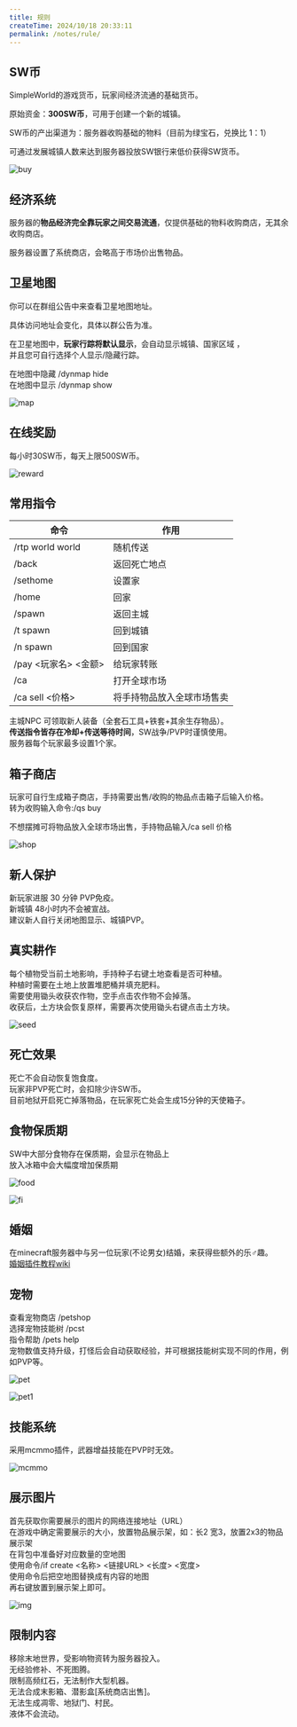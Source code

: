 ```yaml
---
title: 规则
createTime: 2024/10/18 20:33:11
permalink: /notes/rule/
---
```

## SW币

SimpleWorld的游戏货币，玩家间经济流通的基础货币。

原始资金：**300SW币**，可用于创建一个新的城镇。

SW币的产出渠道为：服务器收购基础的物料（目前为绿宝石，兑换比 1：1）

可通过发展城镇人数来达到服务器投放SW银行来低价获得SW货币。

<img src="/images/buy.png" alt="buy">


## 经济系统

服务器的**物品经济完全靠玩家之间交易流通**，仅提供基础的物料收购商店，无其余收购商店。<br>

服务器设置了系统商店，会略高于市场价出售物品。

## 卫星地图

你可以在群组公告中来查看卫星地图地址。<br>

具体访问地址会变化，具体以群公告为准。<br>

在卫星地图中，**玩家行踪将默认显示**，会自动显示城镇、国家区域 ，<br>
并且您可自行选择个人显示/隐藏行踪。

在地图中隐藏 /dynmap hide<br>
在地图中显示 /dynmap show

<img src="/images/map.png" alt="map">

## 在线奖励

每小时30SW币，每天上限500SW币。

<img src="/images/reward.png" alt="reward">


## 常用指令

| 命令               | 作用            |
|------------------|---------------|
| /rtp world world | 随机传送          |
| /back            | 返回死亡地点        |
| /sethome         | 设置家           |
| /home            | 回家            |
| /spawn           | 返回主城          |
| /t spawn         | 回到城镇          |
| /n spawn         | 回到国家          |
| /pay <玩家名> <金额>  | 给玩家转账         |
| /ca              | 打开全球市场        |
| /ca sell <价格>    | 将手持物品放入全球市场售卖 |

主城NPC 可领取新人装备（全套石工具+铁套+其余生存物品）。<br>
**传送指令皆存在冷却+传送等待时间**，SW战争/PVP时谨慎使用。<br>
服务器每个玩家最多设置1个家。

## 箱子商店

玩家可自行生成箱子商店，手持需要出售/收购的物品点击箱子后输入价格。<br>
转为收购输入命令:/qs buy<br>

不想摆摊可将物品放入全球市场出售，手持物品输入/ca sell 价格<br>

<img src="/images/shop.png" alt="shop">

## 新人保护

新玩家进服 30 分钟 PVP免疫。<br>
新城镇 48小时内不会被宣战。<br>
建议新人自行关闭地图显示、城镇PVP。<br>

## 真实耕作

每个植物受当前土地影响，手持种子右键土地查看是否可种植。<br>
种植时需要在土地上放置堆肥桶并填充肥料。<br>
需要使用锄头收获农作物，空手点击农作物不会掉落。<br>
收获后，土方块会恢复原样，需要再次使用锄头右键点击土方块。<br>

<img src="/images/seed.png" alt="seed">

## 死亡效果

死亡不会自动恢复饱食度。<br>
玩家非PVP死亡时，会扣除少许SW币。<br>
目前地狱开启死亡掉落物品，在玩家死亡处会生成15分钟的天使箱子。<br>

## 食物保质期

SW中大部分食物存在保质期，会显示在物品上<br>
放入冰箱中会大幅度增加保质期<br>

<img src="/images/food.png" alt="food"><br>

<img src="/images/fi.png" alt="fi">

## 婚姻

在minecraft服务器中与另一位玩家(不论男女)结婚，来获得些额外的乐♂趣。<br>
[婚姻插件教程wiki](https://mineplugin.org/MarriageMaster)

## 宠物

查看宠物商店 /petshop<br>
选择宠物技能树 /pcst<br>
指令帮助 /pets help<br>
宠物数值支持升级，打怪后会自动获取经验，并可根据技能树实现不同的作用，例如PVP等。<br>

<img src="/images/pet.png" alt="pet"><br>

<img src="/images/pet1.png" alt="pet1">

## 技能系统

采用mcmmo插件，武器增益技能在PVP时无效。

<img src="/images/mcmmo.png" alt="mcmmo">

## 展示图片

首先获取你需要展示的图片的网络连接地址（URL）<br>
在游戏中确定需要展示的大小，放置物品展示架，如：长2 宽3，放置2x3的物品展示架<br>
在背包中准备好对应数量的空地图<br>
使用命令/if create <名称> <链接URL> <长度> <宽度><br>
使用命令后把空地图替换成有内容的地图<br>
再右键放置到展示架上即可。<br>

<img src="/images/img.png" alt="img">

## 限制内容

移除末地世界，受影响物资转为服务器投入。<br>
无经验修补、不死图腾。<br>
限制高频红石，无法制作大型机器。<br>
无法合成末影箱、潜影盒[系统商店出售]。<br>
无法生成凋零、地狱门、村民。<br>
液体不会流动。<br>